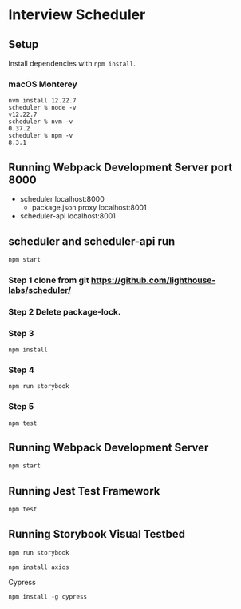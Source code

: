 # Interview Scheduler

## Setup

Install dependencies with `npm install`.

### macOS Monterey

```
nvm install 12.22.7
scheduler % node -v
v12.22.7
scheduler % nvm -v
0.37.2
scheduler % npm -v
8.3.1
```

## Running Webpack Development Server port 8000

- scheduler localhost:8000
  - package.json proxy localhost:8001
- scheduler-api localhost:8001

## scheduler and scheduler-api run

```sh
npm start
```

### Step 1 clone from git https://github.com/lighthouse-labs/scheduler/

### Step 2 Delete package-lock.

### Step 3

```
npm install
```

### Step 4

```
npm run storybook
```

### Step 5

```
npm test
```

## Running Webpack Development Server

```sh
npm start
```

## Running Jest Test Framework

```sh
npm test
```

## Running Storybook Visual Testbed

```sh
npm run storybook
```

```
npm install axios
```

Cypress

```
npm install -g cypress
```
